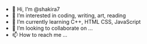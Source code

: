- 👋 Hi, I’m @shakira7
- 👀 I’m interested in coding, writing, art, reading
- 🌱 I’m currently learning C++, HTML CSS, JavaScript
- 💞️ I’m looking to collaborate on ...
- 📫 How to reach me ...

<!---
shakira7/shakira7 is a ✨ special ✨ repository because its `README.md` (this file) appears on your GitHub profile.
You can click the Preview link to take a look at your changes.
--->
